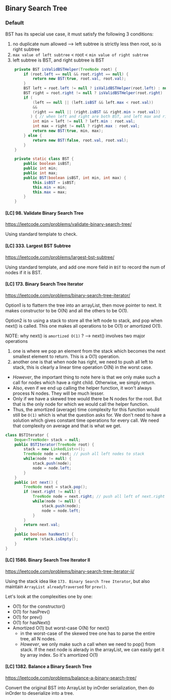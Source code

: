## Binary Search Tree

### Default

BST has its special use case, it must satisfy the following 3 conditions:  

1. no duplicate num allowed --> left subtree is strictly less then root, so is right subtree
2. `max value of left subtree` < root < `min value of right subtree`
3. left subtree is BST, and right subtree is BST

```java
    private BST isValidBSTHelper(TreeNode root) {
        if (root.left == null && root.right == null) {
            return new BST(true, root.val, root.val);
        }
        BST left = root.left != null ? isValidBSTHelper(root.left) : null;
        BST right = root.right != null ? isValidBSTHelper(root.right) : null;
        if (
            (left == null || (left.isBST && left.max < root.val)) 
            && 
            (right == null || (right.isBST && right.min > root.val))
           ) { // when left and right are both BST, and left max and right min are around root.val, it is a valid BST
            int min = left != null ? left.min : root.val;
            int max = right != null ? right.max : root.val;
            return new BST(true, min, max);
        } else {
            return new BST(false, root.val, root.val);
        }
    }

    private static class BST {
        public boolean isBST;
        public int min;
        public int max;
        public BST(boolean isBST, int min, int max) {
            this.isBST = isBST;
            this.min = min;
            this.max = max;
        }
    } 
```

#### [LC] 98. Validate Binary Search Tree
https://leetcode.com/problems/validate-binary-search-tree/

Using standard template to check.

#### [LC] 333. Largest BST Subtree
https://leetcode.com/problems/largest-bst-subtree/

Using standard template, and add one more field in `BST` to record the num of nodes if it is BST.

#### [LC] 173. Binary Search Tree Iterator
https://leetcode.com/problems/binary-search-tree-iterator/

Option1 is to flattern the tree into an arrayList, then move pointer to next. It makes constructor to be O(N) and all the others to be O(1).

Option2 is to using a stack to store all the left node to stack, and pop when next() is called.
This one makes all operations to be O(1) or amortized O(1).

NOTE: why next() is `amortized O(1)` ? --> next() involves two major operations  
1. one is where we pop an element from the stack which becomes the next smallest element to return. This is a O(1) operation. 
2. another one is that when node has right, we need to push all left to stack, this is clearly a linear time operation O(N) in the worst case. 
  - *However*, the important thing to note here is that we only make such a call for nodes which have a right child. Otherwise, we simply return. 
  - Also, even if we end up calling the helper function, it won't always process N nodes. They will be much lesser. 
  - Only if we have a skewed tree would there be N nodes for the root. But that is the only node for which we would call the helper function.
  - Thus, the amortized (average) time complexity for this function would still be `O(1)` which is what the question asks for. We don't need to have a solution which gives constant time operations for every call. We need that complexity on average and that is what we get.

```java
class BSTIterator {
    Deque<TreeNode> stack = null;
    public BSTIterator(TreeNode root) {
        stack = new LinkedList<>();
        TreeNode node = root; // push all left nodes to stack
        while(node != null) {
            stack.push(node);
            node = node.left;
        }
    }   
    public int next() {
        TreeNode next = stack.pop();
        if (next.right != null) { 
            TreeNode node = next.right; // push all left of next.right to stack
            while(node != null) {
                stack.push(node);
                node = node.left;
            }
        }
        return next.val;
    } 
    public boolean hasNext() {
        return !stack.isEmpty();
    }
}
```


#### [LC] 1586. Binary Search Tree Iterator II
https://leetcode.com/problems/binary-search-tree-iterator-ii/

Using the stack idea like `173. Binary Search Tree Iterator`, but also maintain `ArrayList alreadyTraversed` for `prev()`.

Let's look at the complexities one by one:  
- O(1) for the constructor()
- O(1) for hasPrev()
- O(1) for prev()
- O(1) for hasNext()
- Amortized O(1) but worst-case O(N) for next()
  - in the worst-case of the skewed tree one has to parse the entire tree, all N nodes. 
  - *However*, we only make such a call when we need to pop() from stack. If the next node is alerady in the arrayList, we can easily get it by array index. So it's amortized O(1)


#### [LC] 1382. Balance a Binary Search Tree
https://leetcode.com/problems/balance-a-binary-search-tree/

Convert the original BST into ArrayList by inOrder serialization, then do inOrder to deserialize into a tree.